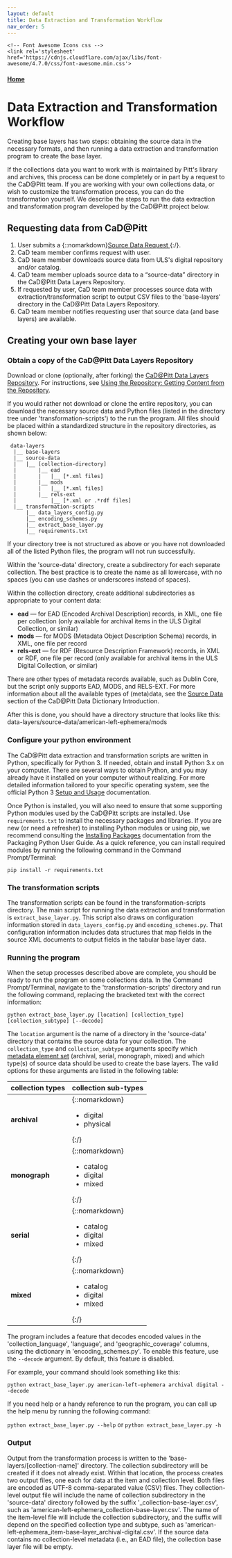 ```yaml
---
layout: default
title: Data Extraction and Transformation Workflow
nav_order: 5
---
```


<html lang='en'>
  <head>
    <meta charset='utf-8'>

    <!-- Font Awesome Icons css -->
    <link rel='stylesheet' href='https://cdnjs.cloudflare.com/ajax/libs/font-awesome/4.7.0/css/font-awesome.min.css'>

  </head>
</html>

#### [Home](http://cadatpitt.github.io)
# Data Extraction and Transformation Workflow

Creating base layers has two steps: obtaining the source data in the necessary formats, and then running a data extraction and transformation program to create the base layer.

If the collections data you want to work with is maintained by Pitt's library and archives, this process can be done completely or in part by a request to the CaD@Pitt team. If you are working with your own collections data, or wish to customize the transformation process, you can do the transformation yourself. We describe the steps to run the data extraction and transformation program developed by the CaD@Pitt project below.

## Requesting data from CaD@Pitt
1. User submits a {::nomarkdown}<a href='https://forms.gle/BgF3vsBHpXCCdNve7' target='_blank'>Source Data Request <font size='-1'><i class='fa fa-external-link'></i></font></a>{:/}.
2. CaD team member confirms request with user.
3. CaD team member downloads source data from ULS's digital repository and/or catalog.
4. CaD team member uploads source data to a “source-data” directory in the CaD@Pitt Data Layers Repository.
5. If requested by user, CaD team member processes source data with extraction/transformation script to output CSV files to the 'base-layers' directory in the CaD@Pitt Data Layers Repository.
6. CaD team member notifies requesting user that source data (and base layers) are available.

## Creating your own base layer
### **Obtain a copy of the CaD@Pitt Data Layers Repository**
Download or clone (optionally, after forking) the [CaD@Pitt Data Layers Repository](https://github.com/CaDatPitt/data-layers). For instructions, see [Using the Repository: Getting Content from the Repository](03-using-the-repository.html#getting-content-from-the-repository).

If you would rather not download or clone the entire repository, you can download the necessary source data and Python files (listed in the directory tree under 'transformation-scripts') to the run the program. All files should be placed within a standardized structure in the repository directories, as shown below:

```
 data-layers
  |__ base-layers
  |__ source-data
  |   |__ [collection-directory]
  |       |__ ead
  |       |   |__ [*.xml files]
  |       |__ mods
  |       |   |__ [*.xml files]
  |       |__ rels-ext
  |           |__ [*.xml or .*rdf files]
  |__ transformation-scripts
      |__ data_layers_config.py
      |__ encoding_schemes.py
      |__ extract_base_layer.py
      |__ requirements.txt
```

If your directory tree is not structured as above or you have not downloaded all of the listed Python files, the program will not run successfully.

Within the 'source-data' directory, create a subdirectory for each separate collection. The best practice is to create the name as all lowercase, with no spaces (you can use dashes or underscores instead of spaces).

Within the collection directory, create additional subdirectories as appropriate to your content data:
- **ead** — for EAD (Encoded Archival Description) records, in XML, one file per collection (only available for archival items in the ULS Digital Collection, or similar)
- **mods** — for MODS (Metadata Object Description Schema) records, in XML, one file per record
- **rels-ext** — for RDF (Resource Description Framework) records, in XML or RDF, one file per record (only available for archival items in the ULS Digital Collection, or similar)

There are other types of metadata records available, such as Dublin Core, but the script only supports EAD, MODS, and RELS-EXT. For more information about all the available types of (meta)data, see the [Source Data](data-dictionary/introduction.md#source-data) section of the CaD@Pitt Data Dictionary Introduction.

After this is done, you should have a directory structure that looks like this:  
data-layers/source-data/american-left-ephemera/mods

### **Configure your python environment**
The CaD@Pitt data extraction and transformation scripts are written in Python, specifically for Python 3. If needed, obtain and install Python 3.x on your computer. There are several ways to obtain Python, and you may already have it installed on your computer without realizing. For more detailed information tailored to your specific operating system, see the official Python 3 [Setup and Usage](https://docs.python.org/3/using/index.html) documentation.

Once Python is installed, you will also need to ensure that some supporting Python modules used by the CaD@Pitt scripts are installed. Use `requirements.txt` to install the necessary packages and libraries. If you are new (or need a refresher) to installing Python modules or using pip, we recommend consulting the [Installing Packages](https://packaging.python.org/tutorials/installing-packages/) documentation from the Packaging Python User Guide. As a quick reference, you can install required modules by running the following command in the Command Prompt/Terminal:

`pip install -r requirements.txt`

### **The transformation scripts**
The transformation scripts can be found in the transformation-scripts directory. The main script for running the data extraction and transformation is `extract_base_layer.py`. This script also draws on configuration information stored in `data_layers_config.py` and `encoding_schemes.py`. That configuration information includes data structures that map fields in the source XML documents to output fields in the tabular base layer data.

### **Running the program**
When the setup processes described above are complete, you should be ready to run the program on some collections data. In the Command Prompt/Terminal, navigate to the 'transformation-scripts' directory and run the following command, replacing the bracketed text with the correct information:

`python extract_base_layer.py [location] [collection_type] [collection_subtype] [--decode]`

The `location` argument is the name of a directory in the 'source-data' directory that contains the source data for your collection. The `collection_type` and `collection_subtype` arguments specify which [metadata element set](data-dictionary/introduction.md#metadata-element-sets) (archival, serial, monograph, mixed) and which type(s) of source data should be used to create the base layers. The valid options for these arguments are listed in the following table:

|collection types|collection sub-types|
|---|---|
|**archival**|{::nomarkdown}<ul><li>digital</li><li>physical</li></ul>{:/}|
|**monograph**|{::nomarkdown}<ul><li>catalog</li><li>digital</li><li>mixed</li></ul>{:/}|
|**serial**|{::nomarkdown}<ul><li>catalog</li><li>digital</li><li>mixed</li></ul>{:/}|
|**mixed**|{::nomarkdown}<ul><li>catalog</li><li>digital</li><li>mixed</li></ul>{:/}|

The program includes a feature that decodes encoded values in the 'collection_language', 'language', and 'geographic_coverage' columns, using the dictionary in 'encoding_schemes.py'. To enable this feature, use the `--decode` argument. By default, this feature is disabled.

For example, your command should look something like this:

`python extract_base_layer.py american-left-ephemera archival digital --decode`

If you need help or a handy reference to run the program, you can call up the help menu by running the following command:

`python extract_base_layer.py --help` or `python extract_base_layer.py -h`

### **Output**
Output from the transformation process is written to the 'base-layers/[collection-name]' directory. The collection subdirectory will be created if it does not already exist. Within that location, the process creates two output files, one each for data at the item and collection level. Both files are encoded as UTF-8 comma-separated value (CSV) files. They collection-level output file will include the name of collection subdirectory in the 'source-data' directory followed by the suffix '_collection-base-layer.csv', such as 'american-left-ephemera_collection-base-layer.csv'. The name of the item-level file will include the collection subdirectory, and the suffix will depend on the specified collection type and subtype, such as 'american-left-ephemera_item-base-layer_archival-digital.csv'. If the source data contains no collection-level metadata (i.e., an EAD file), the collection base layer file will be empty. <!--This information can be added manually.-->
